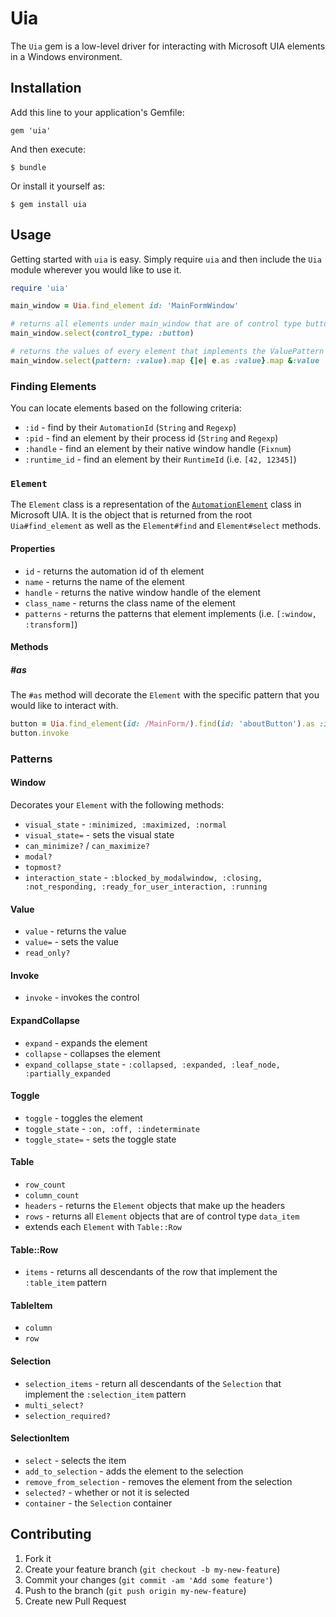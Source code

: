 # Uia

The `Uia` gem is a low-level driver for interacting with Microsoft UIA elements in a Windows environment.

## Installation

Add this line to your application's Gemfile:

    gem 'uia'

And then execute:

    $ bundle

Or install it yourself as:

    $ gem install uia

## Usage

Getting started with `uia` is easy. Simply require `uia` and then include the `Uia` module wherever you would like to use it.

```ruby
require 'uia'

main_window = Uia.find_element id: 'MainFormWindow'

# returns all elements under main_window that are of control type button
main_window.select(control_type: :button)

# returns the values of every element that implements the ValuePattern
main_window.select(pattern: :value).map {|e| e.as :value}.map &:value
```

### Finding Elements

You can locate elements based on the following criteria:

* `:id`         - find by their `AutomationId` (`String` and `Regexp`)
* `:pid`        - find an element by their process id  (`String` and `Regexp`)
* `:handle`     - find an element by their native window handle (`Fixnum`)
* `:runtime_id` - find an element by their `RuntimeId` (i.e. `[42, 12345]`)

### `Element`
The `Element` class is a representation of the [`AutomationElement`](http://msdn.microsoft.com/en-us/library/system.windows.automation.automationelement.aspx) class in Microsoft UIA. It is the object that is returned from the root `Uia#find_element` as well as the `Element#find` and `Element#select` methods.

#### Properties

*  `id` - returns the automation id of th element
*  `name` - returns the name of the element
*  `handle` - returns the native window handle of the element
*  `class_name` - returns the class name of the element
*  `patterns` - returns the patterns that element implements (i.e. `[:window, :transform]`)

#### Methods

##### #as
The `#as` method will decorate the `Element` with the specific pattern that you would like to interact with.

```ruby
button = Uia.find_element(id: /MainForm/).find(id: 'aboutButton').as :invoke
button.invoke
```

### Patterns
#### Window
Decorates your `Element` with the following methods:
*  `visual_state` - `:minimized, :maximized, :normal`
*  `visual_state=` - sets the visual state
*  `can_minimize?` / `can_maximize?`
*  `modal?`
*  `topmost?`
*  `interaction_state` - `:blocked_by_modalwindow, :closing, :not_responding, :ready_for_user_interaction, :running`

#### Value
*  `value` - returns the value
*  `value=` - sets the value
*  `read_only?`

#### Invoke
*  `invoke` - invokes the control

#### ExpandCollapse
*  `expand` - expands the element
*  `collapse` - collapses the element
*  `expand_collapse_state` - `:collapsed, :expanded, :leaf_node, :partially_expanded`

#### Toggle
*  `toggle` - toggles the element
*  `toggle_state` - `:on, :off, :indeterminate`
*  `toggle_state=` - sets the toggle state

#### Table
*  `row_count`
*  `column_count`
*  `headers` - returns the `Element` objects that make up the headers
*  `rows` - returns all `Element` objects that are of control type `data_item`
  *  extends each `Element` with `Table::Row`

#### Table::Row
*  `items` - returns all descendants of the row that implement the `:table_item` pattern

#### TableItem
*   `column`
*   `row`

#### Selection
*  `selection_items` - return all descendants of the `Selection` that implement the `:selection_item` pattern
*  `multi_select?`
*  `selection_required?`

#### SelectionItem
*  `select` - selects the item
*  `add_to_selection` - adds the element to the selection
*  `remove_from_selection` - removes the element from the selection
*  `selected?` - whether or not it is selected
*  `container` - the `Selection` container

## Contributing

1. Fork it
2. Create your feature branch (`git checkout -b my-new-feature`)
3. Commit your changes (`git commit -am 'Add some feature'`)
4. Push to the branch (`git push origin my-new-feature`)
5. Create new Pull Request
